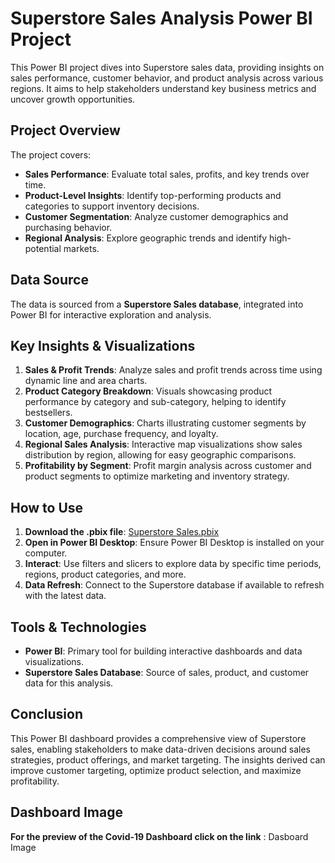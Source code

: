 # Superstore Sales Analysis Power BI Project

This Power BI project dives into Superstore sales data, providing insights on sales performance, customer behavior, and product analysis across various regions. It aims to help stakeholders understand key business metrics and uncover growth opportunities.

## Project Overview

The project covers:
- **Sales Performance**: Evaluate total sales, profits, and key trends over time.
- **Product-Level Insights**: Identify top-performing products and categories to support inventory decisions.
- **Customer Segmentation**: Analyze customer demographics and purchasing behavior.
- **Regional Analysis**: Explore geographic trends and identify high-potential markets.

## Data Source

The data is sourced from a **Superstore Sales database**, integrated into Power BI for interactive exploration and analysis.

## Key Insights & Visualizations

1. **Sales & Profit Trends**: Analyze sales and profit trends across time using dynamic line and area charts.
2. **Product Category Breakdown**: Visuals showcasing product performance by category and sub-category, helping to identify bestsellers.
3. **Customer Demographics**: Charts illustrating customer segments by location, age, purchase frequency, and loyalty.
4. **Regional Sales Analysis**: Interactive map visualizations show sales distribution by region, allowing for easy geographic comparisons.
5. **Profitability by Segment**: Profit margin analysis across customer and product segments to optimize marketing and inventory strategy.

## How to Use

1. **Download the .pbix file**: [Superstore Sales.pbix](Superstore%20Sales.pbix)
2. **Open in Power BI Desktop**: Ensure Power BI Desktop is installed on your computer.
3. **Interact**: Use filters and slicers to explore data by specific time periods, regions, product categories, and more.
4. **Data Refresh**: Connect to the Superstore database if available to refresh with the latest data.

## Tools & Technologies

- **Power BI**: Primary tool for building interactive dashboards and data visualizations.
- **Superstore Sales Database**: Source of sales, product, and customer data for this analysis.

## Conclusion

This Power BI dashboard provides a comprehensive view of Superstore sales, enabling stakeholders to make data-driven decisions around sales strategies, product offerings, and market targeting. The insights derived can improve customer targeting, optimize product selection, and maximize profitability.

## Dashboard Image

**For the preview of the Covid-19 Dashboard click on the link** : Dasboard Image
